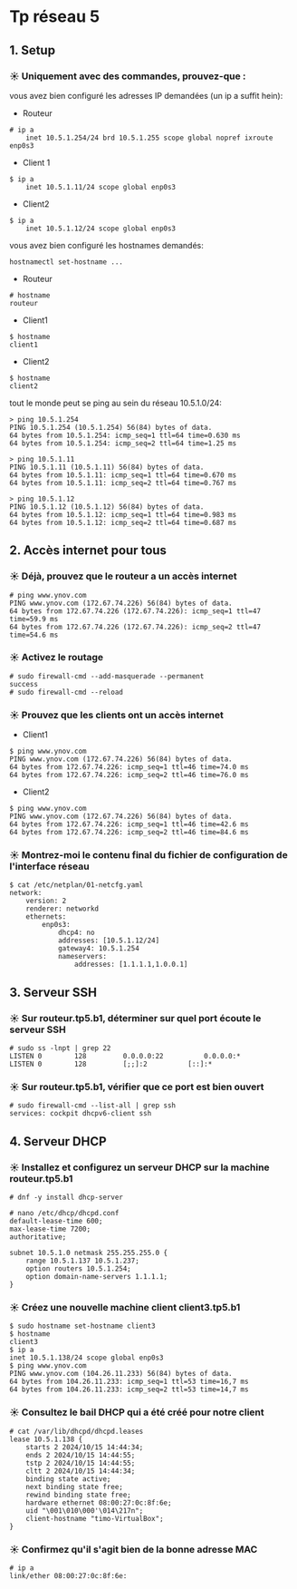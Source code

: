 # Tp réseau 5

## 1. Setup

### ☀️ Uniquement avec des commandes, prouvez-que :

vous avez bien configuré les adresses IP demandées (un ip a suffit hein):
- Routeur
```
# ip a
    inet 10.5.1.254/24 brd 10.5.1.255 scope global nopref ixroute enp0s3
```
- Client 1
```
$ ip a
    inet 10.5.1.11/24 scope global enp0s3
```
- Client2
```
$ ip a
    inet 10.5.1.12/24 scope global enp0s3
```
vous avez bien configuré les hostnames demandés:
```
hostnamectl set-hostname ...
```
- Routeur
```
# hostname
routeur
```
- Client1
```
$ hostname
client1
```
- Client2
```
$ hostname
client2
```
tout le monde peut se ping au sein du réseau 10.5.1.0/24:
```
> ping 10.5.1.254
PING 10.5.1.254 (10.5.1.254) 56(84) bytes of data.
64 bytes from 10.5.1.254: icmp_seq=1 ttl=64 time=0.630 ms
64 bytes from 10.5.1.254: icmp_seq=2 ttl=64 time=1.25 ms
```
```
> ping 10.5.1.11
PING 10.5.1.11 (10.5.1.11) 56(84) bytes of data.
64 bytes from 10.5.1.11: icmp_seq=1 ttl=64 time=0.670 ms
64 bytes from 10.5.1.11: icmp_seq=2 ttl=64 time=0.767 ms
```
```
> ping 10.5.1.12
PING 10.5.1.12 (10.5.1.12) 56(84) bytes of data.
64 bytes from 10.5.1.12: icmp_seq=1 ttl=64 time=0.983 ms
64 bytes from 10.5.1.12: icmp_seq=2 ttl=64 time=0.687 ms
```

## 2. Accès internet pour tous

### ☀️ Déjà, prouvez que le routeur a un accès internet
```
# ping www.ynov.com
PING www.ynov.com (172.67.74.226) 56(84) bytes of data.
64 bytes from 172.67.74.226 (172.67.74.226): icmp_seq=1 ttl=47 time=59.9 ms
64 bytes from 172.67.74.226 (172.67.74.226): icmp_seq=2 ttl=47 time=54.6 ms
```

### ☀️ Activez le routage
```
# sudo firewall-cmd --add-masquerade --permanent
success
# sudo firewall-cmd --reload
```

### ☀️ Prouvez que les clients ont un accès internet
- Client1
```
$ ping www.ynov.com
PING www.ynov.com (172.67.74.226) 56(84) bytes of data.
64 bytes from 172.67.74.226: icmp_seq=1 ttl=46 time=74.0 ms
64 bytes from 172.67.74.226: icmp_seq=2 ttl=46 time=76.0 ms
```
- Client2
```
$ ping www.ynov.com
PING www.ynov.com (172.67.74.226) 56(84) bytes of data.
64 bytes from 172.67.74.226: icmp_seq=1 ttl=46 time=42.6 ms
64 bytes from 172.67.74.226: icmp_seq=2 ttl=46 time=84.6 ms
```

### ☀️ Montrez-moi le contenu final du fichier de configuration de l'interface réseau
```
$ cat /etc/netplan/01-netcfg.yaml
network:
    version: 2
    renderer: networkd
    ethernets:
        enp0s3:
            dhcp4: no
            addresses: [10.5.1.12/24]
            gateway4: 10.5.1.254
            nameservers:
                addresses: [1.1.1.1,1.0.0.1]
```

## 3. Serveur SSH

### ☀️ Sur routeur.tp5.b1, déterminer sur quel port écoute le serveur SSH
```
# sudo ss -lnpt | grep 22
LISTEN 0        128         0.0.0.0:22          0.0.0.0:*
LISTEN 0        128         [;;]:2          [::]:*
```

### ☀️ Sur routeur.tp5.b1, vérifier que ce port est bien ouvert
```
# sudo firewall-cmd --list-all | grep ssh
services: cockpit dhcpv6-client ssh
```

## 4. Serveur DHCP

### ☀️ Installez et configurez un serveur DHCP sur la machine routeur.tp5.b1
```
# dnf -y install dhcp-server

# nano /etc/dhcp/dhcpd.conf
default-lease-time 600;
max-lease-time 7200;
authoritative;

subnet 10.5.1.0 netmask 255.255.255.0 {
    range 10.5.1.137 10.5.1.237;
    option routers 10.5.1.254;
    option domain-name-servers 1.1.1.1;
}
```

### ☀️ Créez une nouvelle machine client client3.tp5.b1
```
$ sudo hostname set-hostname client3
$ hostname
client3
$ ip a
inet 10.5.1.138/24 scope global enp0s3
$ ping www.ynov.com
PING www.ynov.com (104.26.11.233) 56(84) bytes of data.
64 bytes from 104.26.11.233: icmp_seq=1 ttl=53 time=16,7 ms
64 bytes from 104.26.11.233: icmp_seq=2 ttl=53 time=14,7 ms
```

### ☀️ Consultez le bail DHCP qui a été créé pour notre client
```
# cat /var/lib/dhcpd/dhcpd.leases
lease 10.5.1.138 {
    starts 2 2024/10/15 14:44:34;
    ends 2 2024/10/15 14:44:55;
    tstp 2 2024/10/15 14:44:55;
    cltt 2 2024/10/15 14:44:34;
    binding state active;
    next binding state free;
    rewind binding state free;
    hardware ethernet 08:00:27:0c:8f:6e;
    uid "\001\010\000'\014\217n";
    client-hostname "timo-VirtualBox";
}
```

### ☀️ Confirmez qu'il s'agit bien de la bonne adresse MAC
```
# ip a
link/ether 08:00:27:0c:8f:6e:
```
